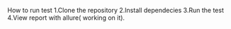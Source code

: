 How to run test
1.Clone the repository
2.Install dependecies
3.Run the test
4.View report with allure( working on it).

